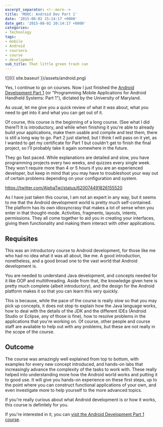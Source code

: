 ```yaml
---
excerpt_separator: <!--more-->
title: 'MOOC: Android Dev Part 1'
date: '2015-08-02 15:14:17 +0000'
date_gmt: '2015-08-02 20:14:17 +0000'
categories:
- Technology
tags:
- mobile
- Android
- coursera
- course
- development
sub_title: That little green trash can
---
```


![]({{ site.baseurl }}/assets/android.png)

Yes, I continue to go on courses. Now I just finished the [Android Development Part 1](https://www.coursera.org/course/androidpart1) (or "Programming Mobile Applications for Android Handheld Systems: Part 1"), dictated by the University of Maryland.

As usual, let me give you a quick review of what it was about, what you need to get into it and what you can get out of it.

<!--more-->

Of course, this course is the beginning of a long course. (See what I did there?) It is introductory, and while when finishing it you're able to already build your applications, make them usable and compile and test them, there is still a long way to go. Part 2 just started, but I think I will pass on it yet, as I wanted to get my certificate for Part 1 but couldn't get to finish the final project, so I'll probably take it again somewhere in the future.

They go fast paced. While explanations are detailed and slow, you have programming projects every two weeks, and quizzes every single week. They won't require more than 4 or 5 hours if you are an experienced developer, but keep in mind that you may have to troubleshoot your way out of certain problems depending on your configuration and system.

https://twitter.com/AlphaTwi/status/620074491826155520

As I have just taken this course, I am not an expert in any way, but it seems to me that the Android development world is pretty much self-contained. The platform has its own idiosyncrasy that makes a lot of sense when you enter in that thought-mode. Activities, fragments, layouts, intents, permissions. They all come together to aid you in creating your interfaces, giving them functionality and making them interact with other applications.

## Requisites

This was an introductory course to Android development, for those like me who had no idea what it was all about, like me. A good introduction, nonetheless, and a good broad one to the vast world that Android development is.

You are needed to understand Java development, and concepts needed for it like OOP and multithreading. Aside from that, the knowledge given here is pretty much complete (albeit introductory), and the design for the Android platform makes it so that you can learn this very quickly.

This is because, while the pace of the course is really slow so that you may pick up concepts, it does not stop to explain how the Java language works, how to deal with the details of the JDK and the different IDEs (Android Studio or Eclipse, any of those is fine), how to resolve problems in the applications that you're working on. Of course, other people and course staff are available to help out with any problems, but these are not really in the scope of the course.

## Outcome

The course was amazingly well explained from top to bottom, with examples for every new concept introduced, and hands-on labs that increasingly advance the complexity of the tasks to work with. These really helped into understanding more how the Android world works and putting it to good use. It will give you hands-on experience on these first steps, up to the point where you can construct functional applications of your own, and even investigate more to help yourself to the more advanced topics.

If you're really curious about what Android development is or how it works, this course is definitely for you.

If you're interested in it, you can [visit the Android Development Part 1 course](https://www.coursera.org/course/androidpart1).
